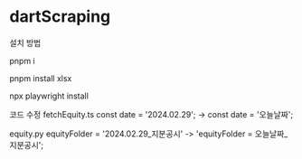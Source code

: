 # dartScraping
설치 방법

pnpm i

pnpm install xlsx

npx playwright install

코드 수정
fetchEquity.ts
const date = '2024.02.29'; -> const date = '오늘날짜';

equity.py
equityFolder = '2024.02.29_지분공시' -> 'equityFolder = 오늘날짜_지분공시';
